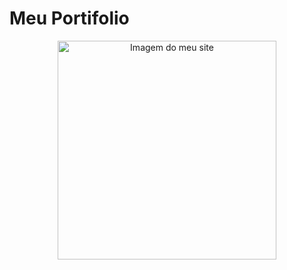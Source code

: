 # Meu Portifolio

<p align="center">
  <img src="https://portfolio-adelmo.vercel.app/" width="350" title="Imagem do meu site">
</p>
